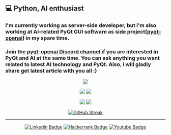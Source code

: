 <h2>💻 Python, AI enthusiast</h2>

<h3>I'm currently working as server-side developer, but i'm also working at AI-related PyQt GUI software as side project(<a href="https://github.com/yjg30737/pyqt-openai">pyqt-openai</a>) in my spare time.</h3> 

<h3>Join the <a href="https://discord.gg/cHekprskVE">pyqt-openai Discord channel</a> if you are interested in PyQt and AI at the same time. You can ask anything you want related to latest AI technology and PyQt. Also, i will gladly share get latest article with you all :)</h3>

<div align=center>
  
![](http://github-profile-summary-cards.vercel.app/api/cards/profile-details?username=yjg30737&theme=default)

![](http://github-profile-summary-cards.vercel.app/api/cards/repos-per-language?username=yjg30737&theme=default)
![](http://github-profile-summary-cards.vercel.app/api/cards/stats?username=yjg30737&theme=default)
  
![](http://github-profile-summary-cards.vercel.app/api/cards/productive-time?username=yjg30737&theme=default&utcOffset=8)
![](http://github-profile-summary-cards.vercel.app/api/cards/most-commit-language?username=yjg30737&theme=default)

[![GitHub Streak](https://github-readme-streak-stats.herokuapp.com?user=yjg30737)](https://git.io/streak-stats)
  
</div>
<hr>
<div align=center>
 
[![Linkedin Badge](https://img.shields.io/badge/-LinkedIn-blue?style=flat-square&logo=Linkedin&logoColor=white&link=https://www.linkedin.com/in/jung-gyu-yoon-295246193/)](https://www.linkedin.com/in/jung-gyu-yoon-295246193/) [![Hackerrank Badge](https://img.shields.io/badge/-Hackerrank-darkgreen?style=flat-square&logo=Hackerrank&logoColor=white&link=https://www.hackerrank.com/yjg30737/)](https://www.hackerrank.com/yjg30737/) [![Youtube Badge](https://img.shields.io/badge/-Youtube-FF0000?style=flat-square&logo=Youtube&logoColor=white&link=https://www.youtube.com/channel/UCaXOiJl4uVQEScq4Cd4RQIQ/)](https://www.youtube.com/channel/UCaXOiJl4uVQEScq4Cd4RQIQ/)
</div>
